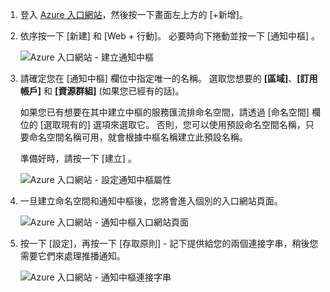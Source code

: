 

1. 登入 [Azure 入口網站](https://portal.azure.com)，然後按一下畫面左上方的 [+新增]。
2. 依序按一下 [新建] 和 [Web + 行動]。 必要時向下捲動並按一下 [通知中樞] 。
   
      ![Azure 入口網站 - 建立通知中樞](./media/notification-hubs-portal-create-new-hub/notification-hubs-azure-portal-create.png)
      
3. 請確定您在 [通知中樞]  欄位中指定唯一的名稱。 選取您想要的 **[區域]**、**[訂用帳戶]** 和 **[資源群組]** \(如果您已經有的話)。 
   
    如果您已有想要在其中建立中樞的服務匯流排命名空間，請透過 [命名空間] 欄位的 [選取現有的] 選項來選取它。  否則，您可以使用預設命名空間名稱，只要命名空間名稱可用，就會根據中樞名稱建立此預設名稱。 
   
    準備好時，請按一下 [建立] 。
   
      ![Azure 入口網站 - 設定通知中樞屬性](./media/notification-hubs-portal-create-new-hub/notification-hubs-azure-portal-settings.png)
4. 一旦建立命名空間和通知中樞後，您將會進入個別的入口網站頁面。 
   
      ![Azure 入口網站 - 通知中樞入口網站頁面](./media/notification-hubs-portal-create-new-hub/notification-hubs-azure-portal-page.png)
5. 按一下 [設定]，再按一下 [存取原則] - 記下提供給您的兩個連接字串，稍後您需要它們來處理推播通知。
   
      ![Azure 入口網站 - 通知中樞連接字串](./media/notification-hubs-portal-create-new-hub/notification-hubs-connection-strings-portal.png)

